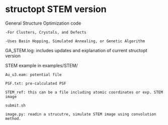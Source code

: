 structopt STEM version
=========


General Structure Optimization code

    -For Clusters, Crystals, and Defects

    -Uses Basin Hopping, Simulated Annealing, or Genetic Algorithm


GA_STEM.log: includes updates and explanation of current structopt version  


STEM example in examples/STEM/ 

    Au_u3.eam: potential file

    PSF.txt: pre-calculated PSF 

    STEM_ref: this can be a file including atomic coordinates or exp. STEM image

    submit.sh

    image.py: readin a strucutre, simulate STEM image using convolution method.  
